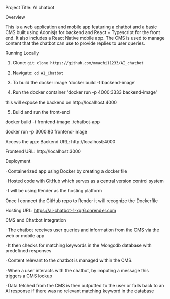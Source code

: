 Project Title: AI chatbot 


Overview


This is a web application and mobile app featuring a chatbot and a basic CMS built using Adonisjs for backend and React + Typescript for the front end. It also includes a React Native mobile app. The CMS is used to manage content that the chatbot can use to provide replies to user queries.


Running Locally


1. Clone: `git clone https://github.com/mmachi11233/AI_chatbot`

2. Navigate: `cd AI_Chatbot`

3. To build the docker image 'docker build -t backend-image' 

4. Run the docker container 'docker run -p 4000:3333 backend-image'

this will expose the backend on http://localhost:4000

5. Build and run the front-end 

docker build -t frontend-image ./chatbot-app

docker run -p 3000:80 frontend-image


Access the app:
 Backend URL: http://localhost:4000

Frontend URL: http://localhost:3000





Deployment


· Containerized app using Docker by creating a docker file

· Hosted code with GitHub which serves as a central version control system

· I will be using Render as the hosting platform


Once I connect the GitHub repo to Render it will recognize the Dockerfile


Hosting URL: https://ai-chatbot-1-xgr6.onrender.com




CMS and Chatbot Integration


· The chatbot receives user queries and information from the CMS via the web or mobile app

· It then checks for matching keywords in the Mongodb database with predefined responses

· Content relevant to the chatbot is managed within the CMS.

· When a user interacts with the chatbot, by imputing a message this triggers a CMS lookup

· Data fetched from the CMS is then outputted to the user or falls back to an AI response if there was no relevant matching keyword in the database
